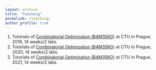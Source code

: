 ```yaml
---
layout: archive
title: "Teaching"
permalink: /teaching/
author_profile: true
---
```


1. Tutorials of [Combinatorial Optimization (B4M35KO)](https://cw.fel.cvut.cz/b182/courses/ko/start) at CTU in Prague, 2019, 14 weeks/2 labs.
2. Tutorials of [Combinatorial Optimization (B4M35KO)](https://cw.fel.cvut.cz/b192/courses/ko/start) at CTU in Prague, 2020, 14 weeks/2 labs.
3. Tutorials of [Combinatorial Optimization (B4M35KO)](https://cw.fel.cvut.cz/b202/courses/ko/start) at CTU in Prague, 2021, 14 weeks/2 labs.

